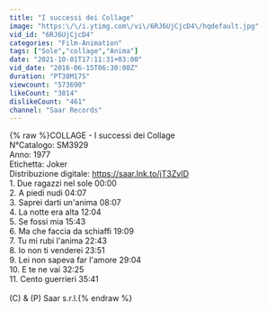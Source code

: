 ```yaml
---
title: "I successi dei Collage"
image: "https:\/\/i.ytimg.com\/vi\/6RJ6UjCjcD4\/hqdefault.jpg"
vid_id: "6RJ6UjCjcD4"
categories: "Film-Animation"
tags: ["Sole","collage","Anima"]
date: "2021-10-01T17:11:31+03:00"
vid_date: "2016-06-15T06:30:00Z"
duration: "PT38M17S"
viewcount: "573690"
likeCount: "3814"
dislikeCount: "461"
channel: "Saar Records"
---
```

{% raw %}COLLAGE - I successi dei Collage<br />N°Catalogo: SM3929<br />Anno: 1977<br />Etichetta: Joker<br />Distribuzione digitale: <a rel="nofollow" target="blank" href="https://saar.lnk.to/jT3ZvID">https://saar.lnk.to/jT3ZvID</a><br />1. Due ragazzi nel sole 00:00<br />2. A piedi nudi 04:07<br />3. Saprei darti un'anima 08:07<br />4. La notte era alta 12:04<br />5. Se fossi mia 15:43<br />6. Ma che faccia da schiaffi 19:09<br />7. Tu mi rubi l'anima 22:43<br />8. Io non ti venderei 23:51<br />9. Lei non sapeva far l'amore 29:04<br />10. E te ne vai 32:25<br />11. Cento guerrieri 35:41<br /><br />(C) &amp; (P) Saar s.r.l.{% endraw %}
